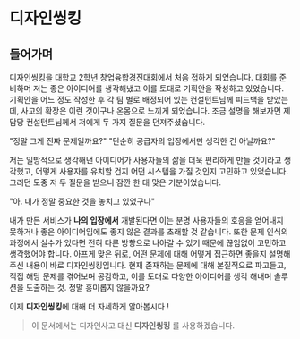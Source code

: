 # 디자인씽킹

## 들어가며

디자인씽킹을 대학교 2학년 창업융합경진대회에서 처음 접하게 되었습니다.
대회를 준비하며 저는 좋은 아이디어를 생각해냈고 이를 토대로 기획안을 작성하고 있었습니다.
기획안을 어느 정도 작성한 후 각 팀 별로 배정되어 있는 컨설턴트님께 피드백을 받았는데, 사고의 확장은 이런 것이구나 온몸으로 느끼게 되었습니다. 조금 설명을 해보자면 제 담당 컨설턴트님께서 저에게 두 가지 질문을 던져주셨습니다.

"정말 그게 진짜 문제일까요?" "단순히 공급자의 입장에서만 생각한 건 아닐까요?"

저는 일방적으로 생각해낸 아이디어가 사용자들의 삶을 더욱 편리하게 만들 것이라고 생각했고, 어떻게 사용자를 유치할 건지 어떤 시스템을 가질 것인지 고민하고 있었습니다. 그러던 도중 저 두 질문을 받으니 잠깐 한 대 맞은 기분이었습니다.

"아. 내가 정말 중요한 것을 놓치고 있었구나"

내가 만든 서비스가 **나의 입장에서** 개발된다면 이는 분명 사용자들의 호응을 얻어내지 못하거나 좋은 아이디어임에도 좋지 않은 결과를 초래할 것 같습니다. 또한 문제 인식의 과정에서 실수가 있다면 전혀 다른 방향으로 나아갈 수 있기 때문에 끊임없이 고민하고 생각했어야 합니다. 아프게 맞은 뒤로, 어떤 문제에 대해 어떻게 접근하면 좋을지 설명해 주신 내용이 바로 디자인씽킹입니다.
현재 존재하는 문제에 대해 본질적으로 파고들고, 직접 해당 문제를 겪어보며 공감하고, 이를 토대로 다양한 아이디어를 생각 해내며 솔루션을 도출하는 것. 정말 흥미롭지 않을까요?

이제 **디자인씽킹**에 대해 더 자세하게 알아봅시다 !

> 이 문서에서는 디자인사고 대신 **디자인씽킹** 를 사용하겠습니다.



